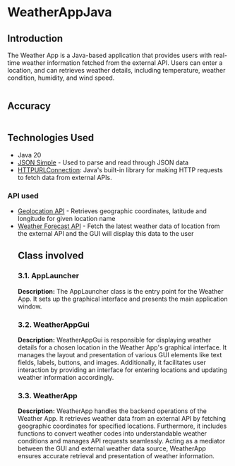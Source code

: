 <h1>WeatherAppJava </h1>
<h2>Introduction</h2>
<p>
    The Weather App is a Java-based application that provides users with real-time weather information fetched from the external API. Users can enter a location, and can retrieves weather details, including temperature, weather condition, humidity, and wind speed.
</p>

<p align="center">
    <img src="" align="center">
</p>

<h2>Accuracy</h2>
    <img src="" align="center">


<h2>Technologies Used</h2>

<ul>
  <li>Java 20</li>
  <li><a href="https://code.google.com/archive/p/json-simple/downloads">JSON Simple</a> - Used to parse and read through JSON data</li>
  <li><a href="https://docs.oracle.com/en/java/javase/11/docs/api/java.net/java/net/HttpURLConnection.html">HTTPURLConnection</a>: Java's built-in library for making HTTP requests to fetch data from external APIs.</li>
</ul>
<h3>API used</h3>
<ul>
<li><a href="https://open-meteo.com/en/docs/geocoding-api">Geolocation API</a> - Retrieves geographic coordinates, latitude and longitude for given location name</li>
<li><a href="https://open-meteo.com/en/docs#latitude=33.767&longitude=-118.1892">Weather Forecast API</a> - Fetch the latest weather data of location from the external API and the GUI will display this data to the user</li>
<h2>Class involved</h2>

<h3>3.1. AppLauncher</h3>
<p>
    <strong>Description:</strong> The AppLauncher class is the entry point for the Weather App. It sets up the graphical interface and presents the main application window.
</p>

<h3>3.2. WeatherAppGui</h3>
<p>
    <strong>Description:</strong> WeatherAppGui is responsible for displaying weather details for a chosen location in the Weather App's graphical interface. It manages the layout and presentation of various GUI elements like text fields, labels, buttons, and images. Additionally, it facilitates user interaction by providing an interface for entering locations and updating weather information accordingly.
</p>

<h3>3.3. WeatherApp</h3>
<p>
    <strong>Description:</strong> WeatherApp handles the backend operations of the Weather App. It retrieves weather data from an external API by fetching geographic coordinates for specified locations. Furthermore, it includes functions to convert weather codes into understandable weather conditions and manages API requests seamlessly. Acting as a mediator between the GUI and external weather data source, WeatherApp ensures accurate retrieval and presentation of weather information.
</p>


